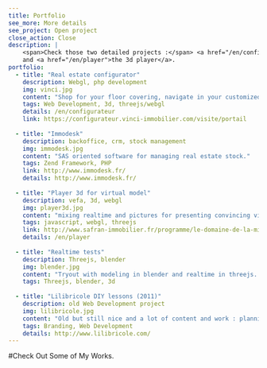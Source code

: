 ```yaml
---
title: Portfolio
see_more: More details
see_project: Open project
close_action: Close
description: |
    <span>Check those two detailed projects :</span> <a href="/en/configurateur">the real estate configurator</a>,
    and <a href="/en/player">the 3d player</a>.
portfolio:    
  - title: "Real estate configurator"
    description: Webgl, php development
    img: vinci.jpg
    content: "Shop for your floor covering, navigate in your customized appartement with 3 available decorations."
    tags: Web Development, 3d, threejs/webgl
    details: /en/configurateur
    link: https://configurateur.vinci-immobilier.com/visite/portail
    
  - title: "Immodesk"
    description: backoffice, crm, stock management
    img: immodesk.jpg
    content: "SAS oriented software for managing real estate stock."
    tags: Zend Framework, PHP
    link: http://www.immodesk.fr/
    details: http://www.immodesk.fr/ 
    
  - title: "Player 3d for virtual model"
    description: vefa, 3d, webgl
    img: player3d.jpg
    content: "mixing realtime and pictures for presenting convincing virtual models."
    tags: javascript, webgl, threejs
    link: http://www.safran-immobilier.fr/programme/le-domaine-de-la-mission-talence-gironde/?template=maquette#navigation-programme
    details: /en/player
    
  - title: "Realtime tests"
    description: Threejs, blender
    img: blender.jpg
    content: "Tryout with modeling in blender and realtime in threejs. Work in progress."
    tags: Threejs, blender, 3d   
    
  - title: "Lilibricole DIY lessons (2011)"
    description: old Web Development project
    img: lilibricole.jpg
    content: "Old but still nice and a lot of content and work : planning, booking home management lessons, heavy backoffice for all those data, connexion with facebook API, cash register software..."
    tags: Branding, Web Development
    details: http://www.lilibricole.com/
---
```

#Check Out Some of My Works.
